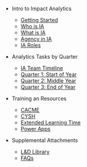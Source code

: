 <!-- _sidebar.md -->
- Intro to Impact Analytics
    - [Getting Started](README.md)
    - [Who is IA](ia_who.md)
    - [What is IA](ia_what.md)
    - [Agency in IA](ia_agency.md)
    - [IA Roles](ia_roles.md) 

- Analytics Tasks by Quarter
    - [IA Team Timeline](iatimeline.md)
    - [Quarter 1: Start of Year](q1.md)
    - [Quarter 2: Middle Year](q2.md)
    - [Quarter 3: End of Year](q3.md)
    
- Training an Resources
    - [CACME](cacme.md)
    - [CYSH](cysh.md)
    - [Extended Learning Time](elt.md)
    - [Power Apps](pwrapps.md)

- Supplemental Attachments
    - [L&D Library](l&d.md)
    - [FAQs](faq.md)